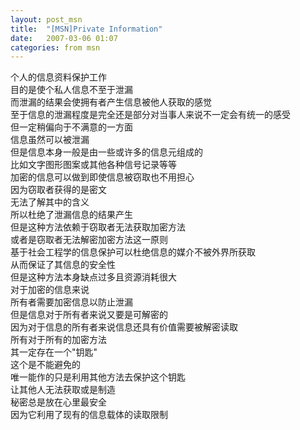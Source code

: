 ```yaml
---
layout: post_msn
title:  "[MSN]Private Information"
date:   2007-03-06 01:07
categories: from msn
---  
```

个人的信息资料保护工作  
目的是使个私人信息不至于泄漏  
而泄漏的结果会使拥有者产生信息被他人获取的感觉  
至于信息的泄漏程度是完全还是部分对当事人来说不一定会有统一的感受  
但一定稍偏向于不满意的一方面  
信息虽然可以被泄漏  
但是信息本身一般是由一些或许多的信息元组成的  
比如文字图形图案或其他各种信号记录等等  
加密的信息可以做到即使信息被窃取也不用担心  
因为窃取者获得的是密文  
无法了解其中的含义  
所以杜绝了泄漏信息的结果产生  
但是这种方法依赖于窃取者无法获取加密方法  
或者是窃取者无法解密加密方法这一原则  
基于社会工程学的信息保护可以杜绝信息的媒介不被外界所获取  
从而保证了其信息的安全性  
但是这种方法本身缺点过多且资源消耗很大  
对于加密的信息来说  
所有者需要加密信息以防止泄漏  
但是信息对于所有者来说又要是可解密的  
因为对于信息的所有者来说信息还具有价值需要被解密读取  
所有对于所有的加密方法  
其一定存在一个"钥匙"  
这个是不能避免的  
唯一能作的只是利用其他方法去保护这个钥匙  
让其他人无法获取或是制造  
秘密总是放在心里最安全  
因为它利用了现有的信息载体的读取限制  